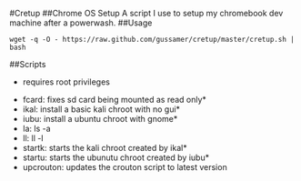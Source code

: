 #Cretup
##Chrome OS Setup
A script I use to setup my chromebook dev machine after a powerwash.
##Usage
```
wget -q -O - https://raw.github.com/gussamer/cretup/master/cretup.sh | bash
```
##Scripts
* requires root privileges
- fcard: fixes sd card being mounted as read only*
- ikal: install a basic kali chroot with no gui*
- iubu: install a ubuntu chroot with gnome*
- la: ls -a
- ll: ll -l
- startk: starts the kali chroot created by ikal*
- startu: starts the ubunutu chroot created by iubu*
- upcrouton: updates the crouton script to latest version
